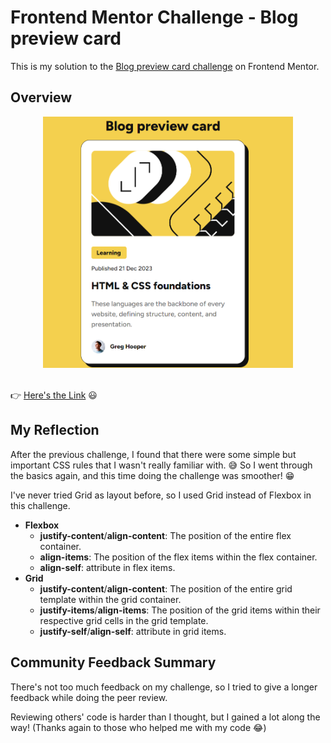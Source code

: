 # Frontend Mentor Challenge - Blog preview card

This is my solution to the [Blog preview card challenge](https://www.frontendmentor.io/challenges/blog-preview-card-ckPaj01IcS) on Frontend Mentor.

## Overview

<div align=center><img src="./assets/images/solution-screenshot.png" width="400px"/></div>
</br>

:point_right: [Here's the Link](https://yahappylemon.github.io/frontend-mentor-practice/Blog-preview-card/index.html) :smiley:

## My Reflection

After the previous challenge, I found that there were some simple but important CSS rules that I wasn't really familiar with. :sweat_smile:
So I went through the basics again, and this time doing the challenge was smoother! :grin:

I've never tried Grid as layout before, so I used Grid instead of Flexbox in this challenge.

- **Flexbox**
  - **justify-content**/**align-content**: The position of the entire flex container.
  - **align-items**: The position of the flex items within the flex container.
  - **align-self**: attribute in flex items.
- **Grid**
  - **justify-content**/**align-content**: The position of the entire grid template within the grid container.
  - **justify-items**/**align-items**: The position of the grid items within their respective grid cells in the grid template.
  - **justify-self**/**align-self**: attribute in grid items.

## Community Feedback Summary

There's not too much feedback on my challenge, so I tried to give a longer feedback while doing the peer review.

Reviewing others' code is harder than I thought, but I gained a lot along the way! (Thanks again to those who helped me with my code :joy:)

